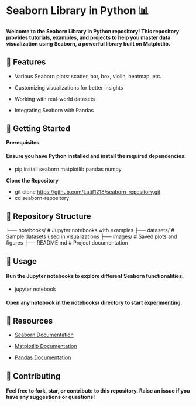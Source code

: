 # Seaborn Library in Python 📊

#### Welcome to the Seaborn Library in Python repository! This repository provides tutorials, examples, and projects to help you master data visualization using **Seaborn**, a powerful library built on **Matplotlib**.

## 📌 Features

- Various Seaborn plots: scatter, bar, box, violin, heatmap, etc.

- Customizing visualizations for better insights

- Working with real-world datasets

- Integrating Seaborn with Pandas

## 🚀 Getting Started

**Prerequisites**

#### Ensure you have Python installed and install the required dependencies:
- pip install seaborn matplotlib pandas numpy

**Clone the Repository**
- git clone https://github.com/Latif1218/seaborn-repository.git
- cd seaborn-repository
## 📂 Repository Structure

├── notebooks/       # Jupyter notebooks with examples
├── datasets/        # Sample datasets used in visualizations
├── images/          # Saved plots and figures
├── README.md        # Project documentation

## 📖 Usage
#### Run the Jupyter notebooks to explore different Seaborn functionalities:
- jupyter notebook
#### Open any notebook in the notebooks/ directory to start experimenting.

## 🔗 Resources

- [Seaborn Documentation](https://seaborn.pydata.org/)

- [Matplotlib Documentation](https://matplotlib.org/)

- [Pandas Documentation](https://pandas.pydata.org/docs/)

## 🤝 Contributing

#### Feel free to **fork**, **star**, or **contribute** to this repository. Raise an issue if you have any suggestions or questions!

